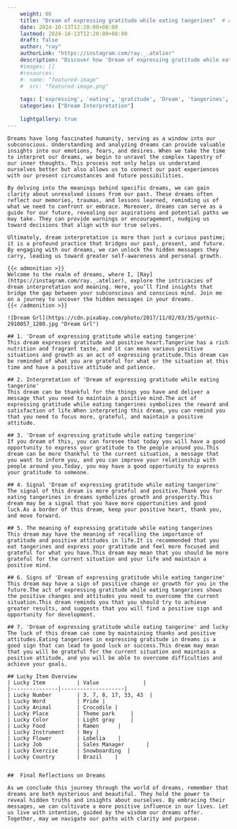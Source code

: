 ```yaml
---
    weight: 66
    title: "Dream of expressing gratitude while eating tangerines"  # Assuming 'title' column exists
    date: 2024-10-13T12:20:00+08:00
    lastmod: 2024-10-13T12:20:00+08:00
    draft: false
    author: "ray"
    authorLink: "https://instagram.com/ray._.atelier"
    description: "Discover how 'Dream of expressing gratitude while eating tangerines' can interpret your future and uncover its significant meanings in your life."
    #images: []
    #resources:
    #- name: "featured-image"
    #  src: "featured-image.png"
    
    tags: ['expressing', 'eating', 'gratitude', 'Dream', 'tangerines', 'of', 'while']
    categories: ["Dream Interpretation"]
    
    lightgallery: true
---
```

    
    Dreams have long fascinated humanity, serving as a window into our subconscious. Understanding and analyzing dreams can provide valuable insights into our emotions, fears, and desires. When we take the time to interpret our dreams, we begin to unravel the complex tapestry of our inner thoughts. This process not only helps us understand ourselves better but also allows us to connect our past experiences with our present circumstances and future possibilities.
    
    By delving into the meanings behind specific dreams, we can gain clarity about unresolved issues from our past. These dreams often reflect our memories, traumas, and lessons learned, reminding us of what we need to confront or embrace. Moreover, dreams can serve as a guide for our future, revealing our aspirations and potential paths we may take. They can provide warnings or encouragement, nudging us toward decisions that align with our true selves.
    
    Ultimately, dream interpretation is more than just a curious pastime; it is a profound practice that bridges our past, present, and future. By engaging with our dreams, we can unlock the hidden messages they carry, leading us toward greater self-awareness and personal growth.
    
    {{< admonition >}}
    Welcome to the realm of dreams, where I, [Ray](https://instagram.com/ray._.atelier), explore the intricacies of dream interpretation and meaning. Here, you’ll find insights that bridge the gap between your subconscious and conscious mind. Join me on a journey to uncover the hidden messages in your dreams.
    {{< /admonition >}}
    
    ![Dream Grl](https://cdn.pixabay.com/photo/2017/11/02/03/35/gothic-2910057_1280.jpg "Dream Grl")
    
    ## 1. 'Dream of expressing gratitude while eating tangerine'
    This dream expresses gratitude and positive heart.Tangerine has a rich nutrition and fragrant taste, and it can mean various positive situations and growth as an act of expressing gratitude.This dream can be reminded of what you are grateful for what or the situation at this time and have a positive attitude and patience.
    
    ## 2. Interpretation of 'Dream of expressing gratitude while eating tangerine'
    This dream can be thankful for the things you have and deliver a message that you need to maintain a positive mind.The act of expressing gratitude while eating tangerines symbolizes the reward and satisfaction of life.When interpreting this dream, you can remind you that you need to focus more, grateful, and maintain a positive attitude.
    
    ## 3. 'Dream of expressing gratitude while eating tangerine'
    If you dream of this, you can foresee that today you will have a good opportunity to express your gratitude to the people around you.This dream can be more thankful to the current situation, a message that you want to inform you, and you can improve your relationship with people around you.Today, you may have a good opportunity to express your gratitude to someone.
    
    ## 4. Signal 'Dream of expressing gratitude while eating tangerine'
    The signal of this dream is more grateful and positive.Thank you for eating tangerines in dreams symbolizes growth and prosperity.This dream may be a signal that you have more opportunities and good luck.As a border of this dream, keep your positive heart, thank you, and move forward.
    
    ## 5. The meaning of expressing gratitude while eating tangerines
    This dream may have the meaning of recalling the importance of gratitude and positive attitudes in life.It is recommended that you eat tangerines and express your gratitude and feel more focused and grateful for what you have.This dream may mean that you should be more grateful for the current situation and your life and maintain a positive mind.
    
    ## 6. Signs of 'Dream of expressing gratitude while eating tangerine'
    This dream may have a sign of positive change or growth for you in the future.The act of expressing gratitude while eating tangerines shows the positive changes and attitudes you need to overcome the current situation.This dream reminds you that you should try to achieve greater results, and suggests that you will find a positive sign and opportunity for development.
    
    ## 7. 'Dream of expressing gratitude while eating tangerine' and lucky
    The luck of this dream can come by maintaining thanks and positive attitudes.Eating tangerines in expressing gratitude in dreams is a good sign that can lead to good luck or success.This dream may mean that you will be grateful for the current situation and maintain a positive attitude, and you will be able to overcome difficulties and achieve your goals.
    
    ## Lucky Item Overview
    | Lucky Item          | Value              |
    |---------------|--------------------|
    | Lucky Number        | 3, 7, 8, 17, 33, 43  |
    | Lucky Word          | Pride |
    | Lucky Animal        | Crocodile |
    | Lucky Place         | Theme park     |
    | Lucky Color         | Light gray     |
    | Lucky Food          | Ramen      |
    | Lucky Instrument    | Ney |
    | Lucky Flower        | Lobelia    |
    | Lucky Job           | Sales Manager       |
    | Lucky Exercise      | Snowboarding  |
    | Lucky Country       | Brazil    |
    
    
    ##  Final Reflections on Dreams
    
    As we conclude this journey through the world of dreams, remember that dreams are both mysterious and beautiful. They hold the power to reveal hidden truths and insights about ourselves. By embracing their messages, we can cultivate a more positive influence in our lives. Let us live with intention, guided by the wisdom our dreams offer. Together, may we navigate our paths with clarity and purpose.
    